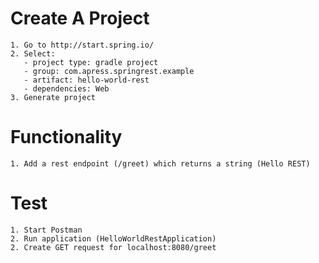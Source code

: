 # Create A Project
    1. Go to http://start.spring.io/
    2. Select:
       - project type: gradle project
       - group: com.apress.springrest.example
       - artifact: hello-world-rest
       - dependencies: Web
    3. Generate project

# Functionality
    1. Add a rest endpoint (/greet) which returns a string (Hello REST)

# Test
    1. Start Postman
    2. Run application (HelloWorldRestApplication)
    2. Create GET request for localhost:8080/greet
    
~~~~

~~~~

